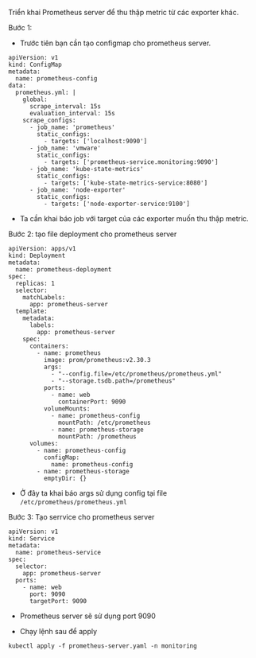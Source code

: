 Triển khai Prometheus server để thu thập metric từ các exporter khác.

Bước 1:
- Trước tiên bạn cần tạo configmap cho prometheus server.
```
apiVersion: v1
kind: ConfigMap
metadata:
  name: prometheus-config
data:
  prometheus.yml: |
    global:
      scrape_interval: 15s
      evaluation_interval: 15s
    scrape_configs:
      - job_name: 'prometheus'
        static_configs:
          - targets: ['localhost:9090']
      - job_name: 'vmware'
        static_configs:
          - targets: ['prometheus-service.monitoring:9090']
      - job_name: 'kube-state-metrics'
        static_configs:
          - targets: ['kube-state-metrics-service:8080']
      - job_name: 'node-exporter'
        static_configs:
          - targets: ['node-exporter-service:9100']
```
- Ta cần khai báo job với target của các exporter muốn thu thập metric.

Bước 2: tạo file deployment cho prometheus server 
```
apiVersion: apps/v1
kind: Deployment
metadata:
  name: prometheus-deployment
spec:
  replicas: 1
  selector:
    matchLabels:
      app: prometheus-server
  template:
    metadata:
      labels:
        app: prometheus-server
    spec:
      containers:
        - name: prometheus
          image: prom/prometheus:v2.30.3
          args:
            - "--config.file=/etc/prometheus/prometheus.yml"
            - "--storage.tsdb.path=/prometheus"
          ports:
            - name: web
              containerPort: 9090
          volumeMounts:
            - name: prometheus-config
              mountPath: /etc/prometheus
            - name: prometheus-storage
              mountPath: /prometheus
      volumes:
        - name: prometheus-config
          configMap:
            name: prometheus-config
        - name: prometheus-storage
          emptyDir: {}
```
- Ở đây ta khai báo args sử dụng config tại file ``` /etc/prometheus/prometheus.yml ```

Bước 3: Tạo serrvice cho prometheus server 
```
apiVersion: v1
kind: Service
metadata:
  name: prometheus-service
spec:
  selector:
    app: prometheus-server
  ports:
    - name: web
      port: 9090
      targetPort: 9090
```
- Prometheus server sẽ sử dụng port 9090

- Chạy lệnh sau để apply
```
kubectl apply -f prometheus-server.yaml -n monitoring
```
